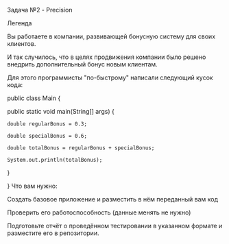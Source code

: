 Задача №2 - Precision

Легенда

Вы работаете в компании, развивающей бонусную систему для своих клиентов.

И так случилось, что в целях продвижения компании было решено внедрить дополнительный бонус новым клиентам.

Для этого программисты "по-быстрому" написали следующий кусок кода:

public class Main {
  
  public static void main(String[] args) {
    
    double regularBonus = 0.3;
    
    double specialBonus = 0.6;
    
    double totalBonus = regularBonus + specialBonus;
    
    System.out.println(totalBonus);
  
  }

}
Что вам нужно:

Создать базовое приложение и разместить в нём переданный вам код

Проверить его работоспособность (данные менять не нужно)

Подготовьте отчёт о проведённом тестировании в указанном формате и разместите его в репозитории.
